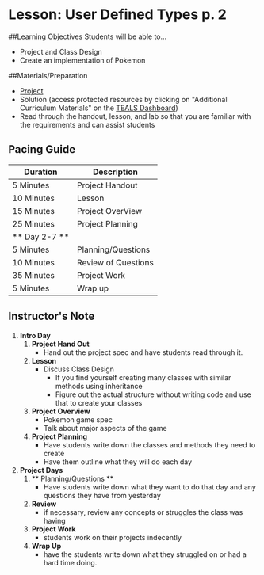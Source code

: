 # Lesson: User Defined Types p. 2

##Learning Objectives
Students will be able to... 

* Project and Class Design
* Create an implementation of Pokemon

##Materials/Preparation
* [Project]
* Solution (access protected resources by clicking on "Additional Curriculum Materials" on the [TEALS Dashboard])
* Read through the handout, lesson, and lab so that you are familiar with the requirements and can assist students

## Pacing Guide
| **Duration**   | **Description** |
| ---------- | ----------- |
| 5 Minutes  | Project Handout      |
| 10 Minutes | Lesson      |
| 15 Minutes | Project OverView         
| 25 Minutes | Project Planning  |
| ** Day 2-7 ** |             |
| 5 Minutes  | Planning/Questions      |
| 10 Minutes | Review of Questions      |
| 35 Minutes | Project Work        |
| 5 Minutes | Wrap up     |
## Instructor's Note

1. **Intro Day**
    1. **Project Hand Out**
        * Hand out the project spec and have students read through it. 
    2. **Lesson**
    	* Discuss Class Design
    		* If you find yourself creating many classes with similar methods using inheritance 
    		* Figure out the actual structure without writing code and use that to create your classes
    3. **Project Overview**	
    	* Pokemon game spec
    	* Talk about major aspects of the game
    4. **Project Planning**
    	* Have students write down the classes and methods they need to create
    	* Have them outline what they will do each day
2. **Project Days**
	1. ** Planning/Questions **
		* Have students write down what they want to do that day and any questions they have from yesterday
	2. **Review** 
		* if necessary, review any concepts or struggles the class was having
	3. **Project Work** 
		* students work on their projects indecently
	4. **Wrap Up**
		* have the students write down what they struggled on or had a hard time doing. 

  
[Project]:lab.md
[TEALS Dashboard]:www.tealsk12.org/dashboard
